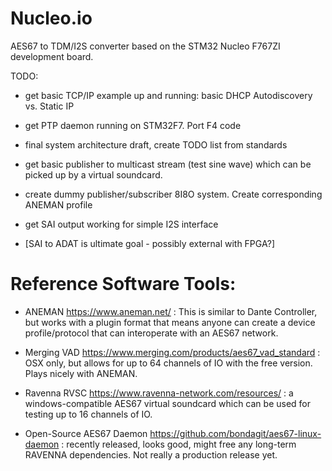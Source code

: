 # Nucleo.io
AES67 to TDM/I2S converter based on the STM32 Nucleo F767ZI development board.

TODO:

* get basic TCP/IP example up and running: basic DHCP Autodiscovery vs. Static IP

* get PTP daemon running on STM32F7. Port F4 code

* final system architecture draft, create TODO list from standards

* get basic publisher to multicast stream (test sine wave) which can be picked up 
  by a virtual soundcard.

* create dummy publisher/subscriber 8I8O system. Create corresponding ANEMAN profile

* get SAI output working for simple I2S interface

* [SAI to ADAT is ultimate goal - possibly external with FPGA?]

# Reference Software Tools:

* ANEMAN https://www.aneman.net/ : This is similar to Dante Controller, but works
  with a plugin format that means anyone can create a device profile/protocol that 
  can interoperate with an AES67 network.

* Merging VAD https://www.merging.com/products/aes67_vad_standard : OSX only, but
  allows for up to 64 channels of IO with the free version. Plays nicely with ANEMAN.

* Ravenna RVSC https://www.ravenna-network.com/resources/ : a windows-compatible 
  AES67 virtual soundcard which can be used for testing up to 16 channels of IO.

* Open-Source AES67 Daemon https://github.com/bondagit/aes67-linux-daemon : recently
  released, looks good, might free any long-term RAVENNA dependencies. Not really a
  production release yet.
